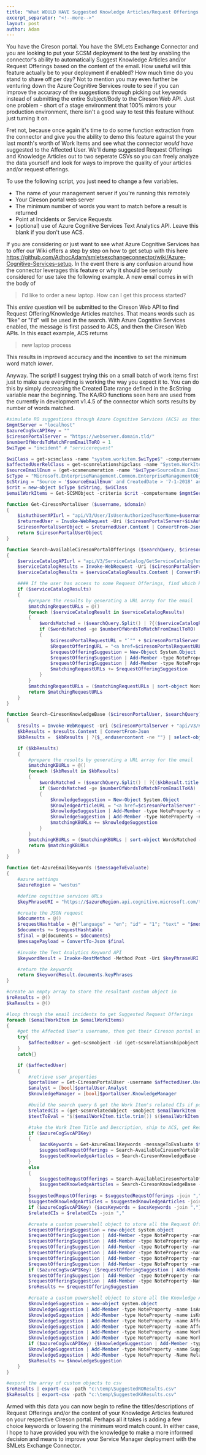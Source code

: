 ```yaml
---
title: "What WOULD HAVE Suggested Knowledge Articles/Request Offerings suggested?"
excerpt_separator: "<!--more-->"
layout: post
author: Adam
---
```


You have the Cireson portal. You have the SMLets Exchange Connector and you are looking to put your SCSM deployment to the test by enabling the connector's ability to automatically Suggest Knowledge Articles and/or Request Offerings based on the content of the email. How useful will this feature actually be to your deployment if enabled? How much time do you stand to shave off per day? Not to mention you may even further be venturing down the Azure Cognitive Services route to see if you can improve the accuracy of the suggestions through picking out keywords instead of submitting the entire Subject/Body to the Cireson Web API. Just one problem - short of a stage environment that 100% mirrors your production environment, there isn't a good way to test this feature without just turning it on.

<!--more-->

Fret not, because once again it's time to do some function extraction from the connector and give you the ability to demo this feature against the your last month's worth of Work Items and see what the connector _would have_ suggested to the Affected User. We'll dump suggested Request Offerings and Knowledge Articles out to two seperate CSVs so you can freely analyze the data yourself and look for ways to improve the quality of your articles and/or request offerings.

To use the following script, you just need to change a few variables.
- The name of your management server if you're running this remotely
- Your Cireson portal web server
- The minimum number of words you want to match before a result is returned
- Point at Incidents or Service Requests
- (optional) use of Azure Cognitive Services Text Analytics API. Leave this blank if you don't use ACS.

If you are considering or just want to see what Azure Cognitive Services has to offer our Wiki offers a step by step on how to get setup with this here https://github.com/AdhocAdam/smletsexchangeconnector/wiki/Azure-Cognitive-Services-setup. In the event there is any confusion around how the connector leverages this feature or why it should be seriously considered for use take the following example. A new email comes in with the body of 

> I'd like to order a new laptop. How can I get this process started?

This _entire_ question will be submitted to the Cireson Web API to find Request Offering/Knowledge Articles matches. That means words such as "like" or "I'd" will be used in the search. With Azure Cognitive Services enabled, the message is first passed to ACS, and then the Cireson Web APIs. In this exact example, ACS returns 

> new laptop process

This results in improved accuracy and the incentive to set the minimum word match _lower_.

Anyway. The script! I suggest trying this on a small batch of work items first just to make sure everything is working the way you expect it to. You can do this by simply decreasing the Created Date range defined in the $cString variable near the beginning. The KA/RO functions seen here are used from the currently in development v1.4.5 of the connector which sorts results by number of words matched.

```powershell
#simulate RO suggestions through Azure Cognitive Services (ACS) as though the Exchange Connector was doing this
$mgmtServer = "localhost"
$azureCogSvcAPIKey = ""
$ciresonPortalServer = "https://webserver.domain.tld/"
$numberOfWordsToMatchFromEmailToRO = 1
$wiType = "incident" # "servicerequest"

$wiClass = get-scsmclass -name "system.workitem.$wiType$" -computername $mgmtServer
$affectedUserRelClass = get-scsmrelationshipclass -name "System.WorkItemAffectedUser$" -computername $mgmtServer
$sourceEmailEnum = (get-scsmenumeration -name "$wiType+SourceEnum.Email$" -ComputerName $mgmtServer).id
$cType = "Microsoft.EnterpriseManagement.Common.EnterpriseManagementObjectCriteria"
$cString = "Source = '$sourceEmailEnum' and CreatedDate > '7-1-2018' and CreatedDate < '7-31-2018'"
$crit = new-object $cType $cString, $wiClass
$emailWorkItems = Get-SCSMObject -criteria $crit -computername $mgmtServer

function Get-CiresonPortalUser ($username, $domain)
{
    $isAuthUserAPIurl = "api/V3/User/IsUserAuthorized?userName=$username&domain=$domain"
    $returnedUser = Invoke-WebRequest -Uri ($ciresonPortalServer+$isAuthUserAPIurl) -Method post -UseDefaultCredentials -SessionVariable userWebRequestSessionVar
    $ciresonPortalUserObject = $returnedUser.Content | ConvertFrom-Json
    return $ciresonPortalUserObject
}

function Search-AvailableCiresonPortalOfferings ($searchQuery, $ciresonPortalUser)
{
    $serviceCatalogAPIurl = "api/V3/ServiceCatalog/GetServiceCatalog?userId=$($ciresonPortalUser.id)&isScoped=$($ciresonPortalUser.Security.IsServiceCatalogScoped)"
    $serviceCatalogResults = Invoke-WebRequest -Uri ($ciresonPortalServer+$serviceCatalogAPIurl) -Method get -UseDefaultCredentials -SessionVariable ecWebSession
    $serviceCatalogResults = $serviceCatalogResults.Content | ConvertFrom-Json

    #### If the user has access to some Request Offerings, find which RO Titles/Description contain words from their original message ####
    if ($serviceCatalogResults)
    {
        #prepare the results by generating a URL array for the email
        $matchingRequestURLs = @()
        foreach ($serviceCatalogResult in $serviceCatalogResults)
        {
            $wordsMatched = ($searchQuery.Split() | ?{($serviceCatalogResult.RequestOfferingTitle -match "\b$_\b") -or ($serviceCatalogResult.RequestOfferingDescription -match "\b$_\b")}).count
            if ($wordsMatched -ge $numberOfWordsToMatchFromEmailToRO)
            {
                $ciresonPortalRequestURL = "`"" + $ciresonPortalServer + "SC/ServiceCatalog/RequestOffering/" + $serviceCatalogResult.RequestOfferingId + "," + $serviceCatalogResult.ServiceOfferingId + "`""
                $RequestOfferingURL = "<a href=$ciresonPortalRequestURL/>$($serviceCatalogResult.RequestOfferingTitle)</a><br />"
                $requestOfferingSuggestion = New-Object System.Object
                $requestOfferingSuggestion | Add-Member -type NoteProperty -name RequestOfferingURL -value $RequestOfferingURL
                $requestOfferingSuggestion | Add-Member -type NoteProperty -name WordsMatched -value $wordsMatched
                $matchingRequestURLs += $requestOfferingSuggestion
            }
        }
        $matchingRequestURLs = ($matchingRequestURLs | sort-object WordsMatched -Descending).RequestOfferingURL
        return $matchingRequestURLs
    }
}

function Search-CiresonKnowledgeBase ($ciresonPortalUser, $searchQuery)
{
    $results = Invoke-WebRequest -Uri ($ciresonPortalServer + "api/V3/KnowledgeBase/GetHTMLArticlesFullTextSearch?userId=$($ciresonPortalUser.ID)&searchValue=$searchQuery&isManager=$([bool]$ciresonPortalUser.KnowledgeManager)&userLanguageCode=$($ciresonPortalUser.LanguageCode)") -UseDefaultCredentials
    $kbResults = $results.Content | ConvertFrom-Json
    $kbResults =  $kbResults | ?{$_.endusercontent -ne ""} | select-object articleid, title

    if ($kbResults)
    {
	    #prepare the results by generating a URL array for the email
        $matchingKBURLs = @()
        foreach ($kbResult in $kbResults)
        {
            $wordsMatched = ($searchQuery.Split() | ?{($kbResult.title -match "\b$_\b")}).count
            if ($wordsMatched -ge $numberOfWordsToMatchFromEmailToKA)
            {
                $knowledgeSuggestion = New-Object System.Object
                $KnowledgeArticleURL = "<a href=$ciresonPortalServer" + "KnowledgeBase/View/$($kbResult.articleid)#/>$($kbResult.title)</a><br />"
                $knowledgeSuggestion | Add-Member -type NoteProperty -name KnowledgeArticleURL -value $KnowledgeArticleURL
                $knowledgeSuggestion | Add-Member -type NoteProperty -name WordsMatched -value $wordsMatched
                $matchingKBURLs += $knowledgeSuggestion
            }
        }
        $matchingKBURLs = ($matchingKBURLs | sort-object WordsMatched -Descending).KnowledgeArticleURL
        return $matchingKBURLs
    }
}

function Get-AzureEmailKeywords ($messageToEvaluate)
{
    #azure settings
    $azureRegion = "westus"

    #define cognitive services URLs
    $keyPhraseURI = "https://$azureRegion.api.cognitive.microsoft.com/text/analytics/v2.0/keyPhrases"

    #create the JSON request
    $documents = @()
    $requestHashtable = @{"language" = "en"; "id" = "1"; "text" = "$messageToEvaluate" };
    $documents += $requestHashtable
    $final = @{documents = $documents}
    $messagePayload = ConvertTo-Json $final

    #invoke the Text Analytics Keyword API
    $keywordResult = Invoke-RestMethod -Method Post -Uri $keyPhraseURI -Header @{ "Ocp-Apim-Subscription-Key" = $azureCogSvcAPIKey } -Body $messagePayload -ContentType "application/json"

    #return the keywords
    return $keywordResult.documents.keyPhrases
}

#create an empty array to store the resultant custom object in
$roResults = @()
$kaResults = @()

#loop through the email incidents to get Suggested Request Offerings
foreach ($emailWorkItem in $emailWorkItems)
{
    #get the Affected User's username, then get their Cireson portal user object/equivalent
    try{
        $affectedUser = get-scsmobject -id (get-scsmrelationshipobject -bysource $emailWorkItem -computername $mgmtServer | ?{$_.relationshipid -eq $affectedUserRelClass.id}).TargetObject.id -ComputerName $mgmtServer
    }
    catch{}

    if ($affectedUser)
    {
        #retrieve user properties
        $portalUser = Get-CiresonPortalUser -username $affectedUser.UserName -domain $affectedUser.Domain
        $analyst = [bool]$portalUser.Analyst
        $knowledgeManager = [bool]$portalUser.KnowledgeManager

        #build the search query & get the Work Item's related CIs if possible as another means to filter final CSV data set
        $relatedCIs = (get-scsmrelatedobject -smobject $emailWorkItem -relationship (get-scsmrelationshipclass -name "System.WorkItemAboutConfigItem$" -computername $mgmtServer) -computername $mgmtServer).displayname
        $textToEval = "$($emailWorkItem.title.trim()) $($emailWorkItem.description)" -join " "

        #take the Work Item Title and Description, ship to ACS, get Request Offering/Knowledge Article suggestions
        if ($azureCogSvcAPIKey)
        {
            $acsKeywords = Get-AzureEmailKeywords -messageToEvaluate $textToEval
            $suggestedRequstOfferings = Search-AvailableCiresonPortalOfferings -searchQuery $acsKeywords -ciresonPortalUser $portalUser
            $suggestedKnowledgeArticles = Search-CiresonKnowledgeBase -searchQuery $acsKeywords -ciresonPortalUser $portalUser
        }
        else
        {
            $suggestedRequstOfferings = Search-AvailableCiresonPortalOfferings -searchQuery $textToEval -ciresonPortalUser $portalUser
            $suggestedKnowledgeArticles = Search-CiresonKnowledgeBase -searchQuery $textToEval -ciresonPortalUser $portalUser
        }
        $suggestedRequstOfferings = $suggestedRequstOfferings -join ","
        $suggestedKnowledgeArticles = $suggestedKnowledgeArticles -join ","
        if ($azureCogSvcAPIKey) {$acsKeywords = $acsKeywords -join ","}
        $relatedCIs = $relatedCIs -join ","

        #create a custom powershell object to store all the Request Offering results per Work Item into
        $requestOfferingSuggestion = new-object system.object
        $requestOfferingSuggestion | Add-Member -type NoteProperty -name isAnalyst -value $analyst
        $requestOfferingSuggestion | Add-Member -type NoteProperty -name isKnowledgeManager -value $knowledgeManager
        $requestOfferingSuggestion | Add-Member -type NoteProperty -name AffectedUserDisplayName -value $portaluser.Name
        $requestOfferingSuggestion | Add-Member -type NoteProperty -name AffectedUserUserName -value $portaluser.UserName
        $requestOfferingSuggestion | Add-Member -type NoteProperty -name WorkItemTitle -value $emailWorkItem.Title
        $requestOfferingSuggestion | Add-Member -type NoteProperty -name WorkItemDescription -value $emailWorkItem.Description
        if ($azureCogSvcAPIKey) {$requestOfferingSuggestion | Add-Member -type NoteProperty -name ACSKeywords -value $acsKeywords}
        $requestOfferingSuggestion | Add-Member -type NoteProperty -name SuggestedROs -value $suggestedRequstOfferings
        $requestOfferingSuggestion | Add-Member -type NoteProperty -Name RelatedCIs -value $relatedCIs
        $roResults += $requestOfferingSuggestion

        #create a custom powershell object to store all the Knowledge Articles results per Work Item into
        $knowledgeSuggestion = new-object system.object
        $knowledgeSuggestion | Add-Member -type NoteProperty -name isAnalyst -value $analyst
        $knowledgeSuggestion | Add-Member -type NoteProperty -name isKnowledgeManager -value $knowledgeManager
        $knowledgeSuggestion | Add-Member -type NoteProperty -name AffectedUserDisplayName -value $portaluser.Name
        $knowledgeSuggestion | Add-Member -type NoteProperty -name AffectedUserUserName -value $portaluser.UserName
        $knowledgeSuggestion | Add-Member -type NoteProperty -name WorkItemTitle -value $emailIncident.Title
        $knowledgeSuggestion | Add-Member -type NoteProperty -name WorkItemDescription -value $emailIncident.Description
        if ($azureCogSvcAPIKey) {$knowledgeSuggestion | Add-Member -type NoteProperty -name ACSKeywords -value $acsKeywords}
        $knowledgeSuggestion | Add-Member -type NoteProperty -name SuggestedKAs -value $suggestedKnowledgeArticles
        $knowledgeSuggestion | Add-Member -type NoteProperty -Name RelatedCIs -value $relatedCIs
        $kaResults += $knowledgeSuggestion
    }
}

#export the array of custom objects to csv
$roResults | export-csv -path "c:\temp\SuggestedROResults.csv"
$kaResults | export-csv -path "c:\temp\SuggestedKAResults.csv"
```

Armed with this data you can now begin to refine the titles/descriptions of Request Offerings and/or the content of your Knowledge Articles featured on your respective Cireson portal. Perhaps all it takes is adding a few choice keywords or lowering the minimum word match count. In either case, I hope to have provided you with the knowledge to make a more informed decision and means to improve your Service Manager deployment with the SMLets Exchange Connector.
